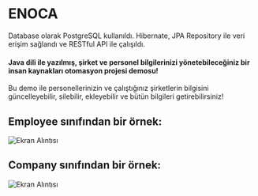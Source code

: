 # ENOCA


Database olarak PostgreSQL kullanıldı. Hibernate, JPA Repository ile veri erişim sağlandı ve RESTful API ile çalışıldı.


#### Java dili ile yazılmış, şirket ve personel bilgilerinizi yönetebileceğiniz bir insan kaynakları otomasyon projesi demosu!

Bu demo ile personellerinizin ve çalıştığınız şirketlerin bilgisini güncelleyebilir, silebilir, ekleyebilir ve bütün bilgileri getirebilirsiniz!

## Employee sınıfından bir örnek:


![Ekran Alıntısı](https://user-images.githubusercontent.com/113914227/222343108-9d6a5eb7-6e61-4850-91b7-f36ba3b366a2.JPG)



## Company sınıfından bir örnek:


![Ekran Alıntısı](https://user-images.githubusercontent.com/113914227/222344038-36e35b32-602a-4950-a5c3-8ef1ed835b1b.JPG)






